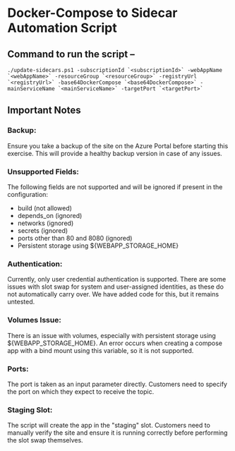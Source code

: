 # Docker-Compose to Sidecar Automation Script

## Command to run the script –
```
./update-sidecars.ps1 -subscriptionId `<subscriptionId>` -webAppName `<webAppName>` -resourceGroup `<resourceGroup>` -registryUrl `<registryUrl>` -base64DockerCompose `<base64DockerCompose>` -mainServiceName `<mainServiceName>` -targetPort `<targetPort>`
```

## Important Notes
### Backup: 
Ensure you take a backup of the site on the Azure Portal before starting this exercise. This will provide a healthy backup version in case of any issues.

### Unsupported Fields: 
The following fields are not supported and will be ignored if present in the configuration:
- build (not allowed)
- depends_on (ignored)
- networks (ignored)
- secrets (ignored)
- ports other than 80 and 8080 (ignored)
- Persistent storage using ${WEBAPP_STORAGE_HOME}
  
### Authentication: 
Currently, only user credential authentication is supported. There are some issues with slot swap for system and user-assigned identities, as these do not automatically carry over. We have added code for this, but it remains untested.

### Volumes Issue: 
There is an issue with volumes, especially with persistent storage using ${WEBAPP_STORAGE_HOME}. An error occurs when creating a compose app with a bind mount using this variable, so it is not supported.

### Ports: 
The port is taken as an input parameter directly. Customers need to specify the port on which they expect to receive the topic.

### Staging Slot: 
The script will create the app in the "staging" slot. Customers need to manually verify the site and ensure it is running correctly before performing the slot swap themselves.
